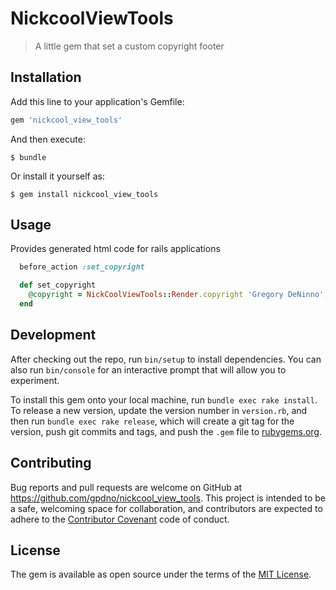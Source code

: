 # NickcoolViewTools

> A little gem that set a custom copyright footer

## Installation

Add this line to your application's Gemfile:

```ruby
gem 'nickcool_view_tools'
```

And then execute:

    $ bundle

Or install it yourself as:

    $ gem install nickcool_view_tools

## Usage

Provides generated html code for rails applications
```ruby
  before_action :set_copyright

  def set_copyright
    @copyright = NickCoolViewTools::Render.copyright 'Gregory DeNinno', 'All rights reserved'
  end
  ```

## Development

After checking out the repo, run `bin/setup` to install dependencies. You can also run `bin/console` for an interactive prompt that will allow you to experiment.

To install this gem onto your local machine, run `bundle exec rake install`. To release a new version, update the version number in `version.rb`, and then run `bundle exec rake release`, which will create a git tag for the version, push git commits and tags, and push the `.gem` file to [rubygems.org](https://rubygems.org).

## Contributing

Bug reports and pull requests are welcome on GitHub at https://github.com/gpdno/nickcool_view_tools. This project is intended to be a safe, welcoming space for collaboration, and contributors are expected to adhere to the [Contributor Covenant](http://contributor-covenant.org) code of conduct.


## License

The gem is available as open source under the terms of the [MIT License](http://opensource.org/licenses/MIT).

